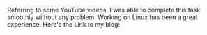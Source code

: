 Referring to some YouTube videos, I was able to complete this task smoothly without any problem. Working on Linux has been a great experience. 
Here's the Link to my blog:

